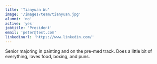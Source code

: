 ```yaml
---
title: 'Tianyuan Wu'
image: '/images/team/tianyuan.jpg'
alumni: 'no'
active: 'yes'
jobtitle: 'President'
email: 'peter@test.com'
linkedinurl: 'https://www.linkedin.com/'
---
```


Senior majoring in painting and on the pre-med track. Does a little bit of everything, loves food, boxing, and puns.
